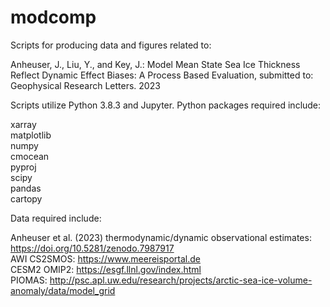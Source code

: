 # modcomp

Scripts for producing data and figures related to:

Anheuser, J., Liu, Y., and Key, J.: Model Mean State Sea Ice Thickness Reflect Dynamic Effect Biases: A Process Based Evaluation, submitted to: Geophysical Research Letters. 2023

Scripts utilize Python 3.8.3 and Jupyter. Python packages required include:

xarray   
matplotlib   
numpy   
cmocean   
pyproj   
scipy   
pandas   
cartopy   

Data required include:

Anheuser et al. (2023) thermodynamic/dynamic observational estimates: https://doi.org/10.5281/zenodo.7987917  
AWI CS2SMOS: https://www.meereisportal.de  
CESM2 OMIP2: https://esgf.llnl.gov/index.html  
PIOMAS: http://psc.apl.uw.edu/research/projects/arctic-sea-ice-volume-anomaly/data/model_grid  
